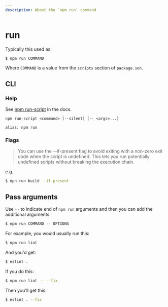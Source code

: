 ```yaml
---
description: About the `npm run` command
---
```

# run


Typically this used as:

```sh
$ npm run COMMAND
```

Where `COMMAND` is a value from the `scripts` section of `package.son`.


## CLI

### Help

See [npm run-script](https://docs.npmjs.com/cli/run-script) in the docs.

```
npm run-script <command> [--silent] [-- <args>...]

alias: npm run
```

### Flags

> You can use the --if-present flag to avoid exiting with a non-zero exit code when the script is undefined. This lets you run potentially undefined scripts without breaking the execution chain.

e.g.

```sh
$ npn run build --if-present
```


## Pass arguments

Use `--` to indicate end of `npm run` arguments and then you can add the additional arguments.

```sh
$ npm run COMMAND -- OPTIONS
```

For example, you would usually run this:

```sh
$ npm run lint
```

And you'd get:

```sh
$ eslint .
```

If you do this:

```sh
$ npm run lint -- --fix
```

Then you'll get this:

```sh
$ eslint . --fix
```
